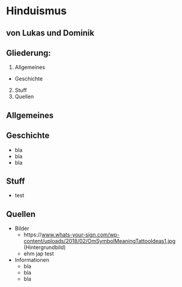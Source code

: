 # Hinduismus

## von Lukas und Dominik



## Gliederung:
1. Allgemeines
  * Geschichte
2. Stuff
3. Quellen



## Allgemeines


## Geschichte
* bla
* bla
* bla



## Stuff
* test



## Quellen
* Bilder
  * https[]()://www.whats-your-sign.com/wp-content/uploads/2018/02/OmSymbolMeaningTattooIdeas1.jpg (Hintergrundbild)
  * ehm jap test
* Informationen
  * bla
  * bla
  * bla
